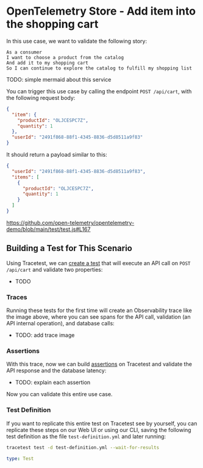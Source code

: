 # OpenTelemetry Store - Add item into the shopping cart

In this use case, we want to validate the following story:

```
As a consumer
I want to choose a product from the catalog
And add it to my shopping cart
So I can continue to explore the catalog to fulfill my shopping list
```

TODO: simple mermaid about this service

You can trigger this use case by calling the endpoint `POST /api/cart`, with the following request body:
```json
{
  "item": {
    "productId": "OLJCESPC7Z",
    "quantity": 1
  },
  "userId": "2491f868-88f1-4345-8836-d5d8511a9f83"
}
```

It should return a payload similar to this:
```json
{
  "userId": "2491f868-88f1-4345-8836-d5d8511a9f83",
  "items": [
    {
      "productId": "OLJCESPC7Z",
      "quantity": 1
    }
  ]
}
```

https://github.com/open-telemetry/opentelemetry-demo/blob/main/test/test.js#L167

## Building a Test for This Scenario

Using Tracetest, we can [create a test](../../../web-ui/creating-tests.md) that will execute an API call on `POST /api/cart` and validate two properties:
- TODO

### Traces

Running these tests for the first time will create an Observability trace like the image above, where you can see spans for the API call, validation (an API internal operation), and database calls:
- TODO: add trace image

### Assertions

With this trace, now we can build [assertions](../../../concepts/assertions.md) on Tracetest and validate the API response and the database latency:

- TODO: explain each assertion

Now you can validate this entire use case.

### Test Definition

If you want to replicate this entire test on Tracetest see by yourself, you can replicate these steps on our Web UI or using our CLI, saving the following test definition as the file `test-definition.yml` and later running:

```sh
tracetest test -d test-definition.yml --wait-for-results
```

```yaml
type: Test

```
